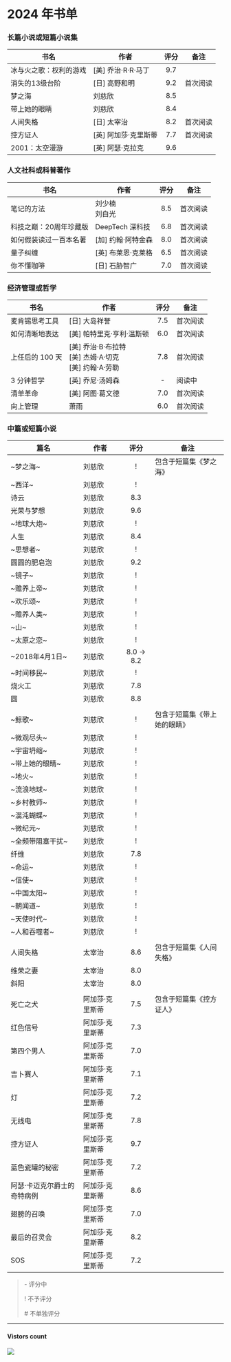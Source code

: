 # 2024 年书单

### 长篇小说或短篇小说集
| 书名 | 作者 | 评分 | 备注 |
| --- | --- | :---: | --- |
| 冰与火之歌：权利的游戏 | [美] 乔治·R·R·马丁 | 9.7 | |
| 消失的13级台阶 | [日] 高野和明 | 9.2 | 首次阅读 |
| 梦之海 | 刘慈欣 | 8.5 | |
| 带上她的眼睛 | 刘慈欣 | 8.4 | |
| 人间失格 | [日] 太宰治 | 8.2 | 首次阅读 |
| 控方证人 | [英] 阿加莎·克里斯蒂	 | 7.7 | 首次阅读 |
| 2001：太空漫游 | [英] 阿瑟·克拉克	 | 9.6 | |


### 人文社科或科普著作
| 书名 | 作者 | 评分 | 备注 |
| --- | --- | :---: | --- |
| 笔记的方法 | 刘少楠<br>刘白光 | 8.5 | 首次阅读 |
| 科技之巅：20周年珍藏版 | DeepTech 深科技 | 6.8 | 首次阅读 |
| 如何假装读过一百本名著 | [加] 约翰·阿特金森 | 8.0 | 首次阅读 |
| 量子纠缠 | [英] 布莱恩·克莱格 | 6.5 | 首次阅读 |
| 你不懂咖啡 | [日] 石胁智广 | 7.0 | 首次阅读 |


### 经济管理或哲学
| 书名 | 作者 | 评分 | 备注 |
| --- | --- | :---: | --- |
| 麦肯锡思考工具 | [日] 大岛祥誉 | 7.5 | 首次阅读 |
| 如何清晰地表达 | [美] 帕特里克·亨利·温斯顿 | 6.0 | 首次阅读 |
| 上任后的 100 天 | [美] 乔治·B·布拉特<br> [美] 杰姆·A·切克<br>[美] 约翰·A·劳勒 | 7.8 | 首次阅读 |
| 3 分钟哲学 | [英] 乔尼·汤姆森 | - | 阅读中 |
| 清单革命 | [美] 阿图·葛文德 | 7.0 | 首次阅读 |
| 向上管理 | 萧雨 | 6.0 | 首次阅读 |


### 中篇或短篇小说
| 篇名 | 作者 | 评分 | 备注 |
| --- | --- | :---: | --- |
| ~梦之海~ | 刘慈欣 | ! | 包含于短篇集《梦之海》 |
| ~西洋~ | 刘慈欣 | ! | |
| 诗云 | 刘慈欣 | 8.3 | |
| 光荣与梦想 | 刘慈欣 | 9.6 | |
| ~地球大炮~ | 刘慈欣 | ! | |
| 人生 | 刘慈欣 | 8.4 | |
| ~思想者~ | 刘慈欣 | ! | |
| 圆圆的肥皂泡 | 刘慈欣 | 9.2 | |
| ~镜子~ | 刘慈欣 | ! | |
| ~赡养上帝~ | 刘慈欣 | ! | |
| ~欢乐颂~ | 刘慈欣 | ! | |
| ~赡养人类~ | 刘慈欣 | ! | |
| ~山~ | 刘慈欣 | ! | |
| ~太原之恋~ | 刘慈欣 | ! | |
| ~2018年4月1日~ | 刘慈欣 | 8.0 -> 8.2 | |
| ~时间移民~ | 刘慈欣 | ! | |
| 烧火工 | 刘慈欣 | 7.8 | |
| 圆 | 刘慈欣 | 8.8 | |
| | | | |
| ~鲸歌~ | 刘慈欣 | ! | 包含于短篇集《带上她的眼睛》 |
| ~微观尽头~ | 刘慈欣 | ! | |
| ~宇宙坍缩~ | 刘慈欣 | ! | |
| ~带上她的眼睛~ | 刘慈欣 | ! | |
| ~地火~ | 刘慈欣 | ! | |
| ~流浪地球~ | 刘慈欣 | ! | |
| ~乡村教师~ | 刘慈欣 | ! | |
| ~混沌蝴蝶~ | 刘慈欣 | ! | |
| ~微纪元~ | 刘慈欣 | ! | |
| ~全频带阻塞干扰~ | 刘慈欣 | ! | |
| 纤维 | 刘慈欣 | 7.8 | |
| ~命运~ | 刘慈欣 | ! | |
| ~信使~ | 刘慈欣 | ! | |
| ~中国太阳~ | 刘慈欣 | ! | |
| ~朝闻道~ | 刘慈欣 | ! | |
| ~天使时代~ | 刘慈欣 | ! | |
| ~人和吞噬者~ | 刘慈欣 | ! | |
| | | | |
| 人间失格 | 太宰治 | 8.6 | 包含于短篇集《人间失格》 |
| 维荣之妻 | 太宰治 | 8.0 | |
| 斜阳 | 太宰治 | 8.0 | |
| | | | |
| 死亡之犬 | 阿加莎·克里斯蒂 | 7.5 | 包含于短篇集《控方证人》 |
| 红色信号 | 阿加莎·克里斯蒂 | 7.3 | |
| 第四个男人 | 阿加莎·克里斯蒂 | 7.0 | |
| 吉卜赛人 | 阿加莎·克里斯蒂 | 7.1 | |
| 灯 | 阿加莎·克里斯蒂 | 7.2 | |
| 无线电 | 阿加莎·克里斯蒂 | 7.8 | |
| 控方证人 | 阿加莎·克里斯蒂 | 9.7 | |
| 蓝色瓷罐的秘密 | 阿加莎·克里斯蒂 | 7.2 | |
| 阿瑟·卡迈克尔爵士的奇特病例 | 阿加莎·克里斯蒂 | 8.6 | |
| 翅膀的召唤 | 阿加莎·克里斯蒂 | 7.0 | |
| 最后的召灵会 | 阿加莎·克里斯蒂 | 8.2 | |
| SOS | 阿加莎·克里斯蒂 | 7.2 | |


> 
> \- 评分中
> 
> \! 不予评分
>
> \# 不单独评分

-------------
#### Vistors count
<img src="https://profile-counter.glitch.me/chuxiaonan/count.svg" />
